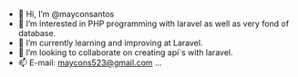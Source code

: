 - 👋 Hi, I’m @mayconsantos
- 👀 I’m interested in PHP programming with laravel as well as very fond of database.
- 🌱 I’m currently learning and improving at Laravel.
- 💞️ I’m looking to collaborate on creating api`s with laravel.
- 📫 E-mail: maycons523@gmail.com ...

<!---
mayconsantos/mayconsantos is a ✨ special ✨ repository because its `README.md` (this file) appears on your GitHub profile.
You can click the Preview link to take a look at your changes.
--->

